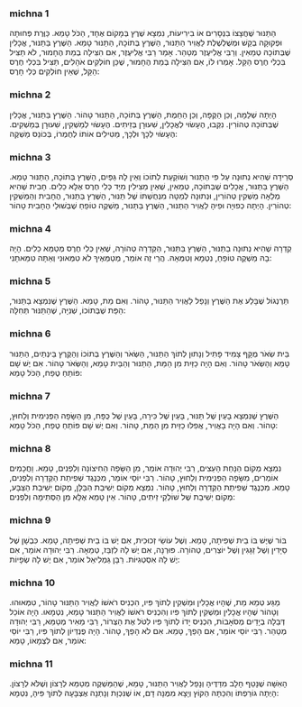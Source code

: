 
### michna 1
הַתַּנּוּר שֶׁחֲצָצוֹ בִנְסָרִים אוֹ בִירִיעוֹת, נִמְצָא שֶׁרֶץ בְּמָקוֹם אֶחָד, הַכֹּל טָמֵא. כַּוֶּרֶת פְּחוּתָה וּפְקוּקָה בְקַשׁ וּמְשֻׁלְשֶׁלֶת לַאֲוִיר הַתַּנּוּר, הַשֶּׁרֶץ בְּתוֹכָהּ, הַתַּנּוּר טָמֵא. הַשֶּׁרֶץ בַּתַּנּוּר, אֳכָלִין שֶׁבְּתוֹכָהּ טְמֵאִין. וְרַבִּי אֱלִיעֶזֶר מְטַהֵר. אָמַר רַבִּי אֱלִיעֶזֶר, אִם הִצִּילָה בְמֵת הֶחָמוּר, לֹא תַצִּיל בִּכְלִי חֶרֶס הַקַּל. אָמְרוּ לוֹ, אִם הִצִּילָה בְמֵת הֶחָמוּר, שֶׁכֵּן חוֹלְקִים אֹהָלִים, תַּצִּיל בִּכְלִי חֶרֶס הַקַּל, שֶׁאֵין חוֹלְקִים כְּלִי חָרֶס:

### michna 2
הָיְתָה שְׁלֵמָה, וְכֵן הַקֻּפָּה, וְכֵן הַחֵמֶת, הַשֶּׁרֶץ בְּתוֹכָהּ, הַתַּנּוּר טָהוֹר. הַשֶּׁרֶץ בַּתַּנּוּר, אֳכָלִין שֶׁבְּתוֹכָהּ טְהוֹרִין. נִקְּבוּ, הֶעָשׂוּי לְאֳכָלִין, שִׁעוּרָן בְּזֵיתִים. הֶעָשׂוּי לְמַשְׁקִין, שִׁעוּרָן בְּמַשְׁקִים. הֶעָשׂוּי לְכָךְ וּלְכָךְ, מַטִּילִים אוֹתוֹ לְחֻמְרוֹ, בְּכוֹנֵס מַשְׁקֶה:

### michna 3
סְרֵידָה שֶׁהִיא נְתוּנָה עַל פִּי הַתַּנּוּר וְשׁוֹקַעַת לְתוֹכוֹ וְאֵין לָהּ גַּפַּיִם, הַשֶּׁרֶץ בְּתוֹכָהּ, הַתַּנּוּר טָמֵא. הַשֶּׁרֶץ בַּתַּנּוּר, אֳכָלִים שֶׁבְּתוֹכָהּ, טְמֵאִין, שֶׁאֵין מַצִּילִין מִיַּד כְּלִי חֶרֶס אֶלָּא כֵלִים. חָבִית שֶׁהִיא מְלֵאָה מַשְׁקִין טְהוֹרִין, וּנְתוּנָה לְמַטָּה מִנְּחֻשְׁתּוֹ שֶׁל תַּנּוּר, הַשֶּׁרֶץ בַּתַּנּוּר, הֶחָבִית וְהַמַּשְׁקִין טְהוֹרִין. הָיְתָה כְפוּיָה וּפִיהָ לַאֲוִיר הַתַּנּוּר, הַשֶּׁרֶץ בַּתַּנּוּר, מַשְׁקֶה טוֹפֵחַ שֶׁבְּשׁוּלֵי הֶחָבִית טָהוֹר:

### michna 4
קְדֵרָה שֶׁהִיא נְתוּנָה בַתַּנּוּר, הַשֶּׁרֶץ בַּתַּנּוּר, הַקְּדֵרָה טְהוֹרָה, שֶׁאֵין כְּלִי חֶרֶס מְטַמֵּא כֵלִים. הָיָה בָהּ מַשְׁקֶה טוֹפֵחַ, נִטְמָא וְטִמְּאָהּ. הֲרֵי זֶה אוֹמֵר, מְטַמְּאֶיךָ לֹא טִמְּאוּנִי וְאַתָּה טִמֵּאתָנִי:

### michna 5
תַּרְנְגוֹל שֶׁבָּלַע אֶת הַשֶּׁרֶץ וְנָפַל לַאֲוִיר הַתַּנּוּר, טָהוֹר. וְאִם מֵת, טָמֵא. הַשֶּׁרֶץ שֶׁנִּמְצָא בַתַּנּוּר, הַפַּת שֶׁבְּתוֹכוֹ, שְׁנִיָּה, שֶׁהַתַּנּוּר תְּחִלָּה:

### michna 6
בֵּית שְׂאֹר מֻקָּף צָמִיד פָּתִיל וְנָתוּן לְתוֹךְ הַתַּנּוּר, הַשְּׂאֹר וְהַשֶּׁרֶץ בְּתוֹכוֹ וְהַקֶּרֶץ בֵּינְתַיִם, הַתַּנּוּר טָמֵא וְהַשְּׂאֹר טָהוֹר. וְאִם הָיָה כַזַּיִת מִן הַמֵּת, הַתַּנּוּר וְהַבַּיִת טָמֵא, וְהַשְּׂאֹר טָהוֹר. אִם יֶשׁ שָׁם פּוֹתֵחַ טֶפַח, הַכֹּל טָמֵא:

### michna 7
הַשֶּׁרֶץ שֶׁנִּמְצָא בָעַיִן שֶׁל תַּנּוּר, בָּעַיִן שֶׁל כִּירָה, בָּעַיִן שֶׁל כֻּפָּח, מִן הַשָּׂפָה הַפְּנִימִית וְלַחוּץ, טָהוֹר. וְאִם הָיָה בָאֲוִיר, אֲפִלּוּ כַזַּיִת מִן הַמֵּת, טָהוֹר. וְאִם יֶשׁ שָׁם פּוֹתֵחַ טֶפַח, הַכֹּל טָמֵא:

### michna 8
נִמְצָא מְקוֹם הַנָּחַת הָעֵצִים, רַבִּי יְהוּדָה אוֹמֵר, מִן הַשָּׂפָה הַחִיצוֹנָה וְלִפְנִים, טָמֵא. וַחֲכָמִים אוֹמְרִים, מִשָּׂפָה הַפְּנִימִית וְלַחוּץ, טָהוֹר. רַבִּי יוֹסֵי אוֹמֵר, מִכְּנֶגֶד שְׁפִיתַת הַקְּדֵרָה וְלִפְנִים, טָמֵא. מִכְּנֶגֶד שְׁפִיתַת הַקְּדֵרָה וְלַחוּץ, טָהוֹר. נִמְצָא מְקוֹם יְשִׁיבַת הַבַּלָּן, מְקוֹם יְשִׁיבַת הַצַּבָּע, מְקוֹם יְשִׁיבַת שֶׁל שׁוֹלְקֵי זֵיתִים, טָהוֹר. אֵין טָמֵא אֶלָּא מִן הַסְּתִימָה וְלִפְנִים:

### michna 9
בּוֹר שֶׁיֶּשׁ בּוֹ בֵית שְׁפִיתָה, טָמֵא. וְשֶׁל עוֹשֵׂי זְכוּכִית, אִם יֶשׁ בּוֹ בֵית שְׁפִיתָה, טָמֵא. כִּבְשָׁן שֶׁל סַיָּדִין וְשֶׁל זַגָּגִין וְשֶׁל יוֹצְרִים, טְהוֹרָה. פּוּרְנָה, אִם יֶשׁ לָהּ לִזְבֵּז, טְמֵאָה. רַבִּי יְהוּדָה אוֹמֵר, אִם יֶשׁ לָהּ אִסְטְגִיּוֹת. רַבָּן גַּמְלִיאֵל אוֹמֵר, אִם יֶשׁ לָהּ שְׂפָיוֹת:

### michna 10
מַגַּע טְמֵא מֵת, שֶׁהָיוּ אֳכָלִין וּמַשְׁקִין לְתוֹךְ פִּיו, הִכְנִיס רֹאשׁוֹ לַאֲוִיר הַתַּנּוּר טָהוֹר, טִמְּאוּהוּ. וְטָהוֹר שֶׁהָיוּ אֳכָלִין וּמַשְׁקִין לְתוֹךְ פִּיו וְהִכְנִיס רֹאשׁוֹ לַאֲוִיר הַתַּנּוּר טָמֵא, נִטְמָאוּ. הָיָה אוֹכֵל דְּבֵלָה בְיָדַיִם מְסֹאָבוֹת, הִכְנִיס יָדוֹ לְתוֹךְ פִּיו לִטֹּל אֶת הַצְּרוֹר, רַבִּי מֵאִיר מְטַמֵּא, רַבִּי יְהוּדָה מְטַהֵר. רַבִּי יוֹסֵי אוֹמֵר, אִם הָפַךְ, טָמֵא. אִם לֹא הָפַךְ, טָהוֹר. הָיָה פֻנְדְּיוֹן לְתוֹךְ פִּיו, רַבִּי יוֹסֵי אוֹמֵר, אִם לִצְמָאוֹ, טָמֵא:

### michna 11
הָאִשָּׁה שֶׁנָּטַף חָלָב מִדַּדֶּיהָ וְנָפַל לַאֲוִיר הַתַּנּוּר, טָמֵא, שֶׁהַמַּשְׁקֶה מְטַמֵּא לְרָצוֹן וְשֶׁלֹּא לְרָצוֹן. הָיְתָה גוֹרַפְתּוֹ וְהִכַּתָּהּ הַקּוֹץ וְיָצָא מִמֶּנָּה דָם, אוֹ שֶׁנִּכְוָת וְנָתְנָה אֶצְבָּעָהּ לְתוֹךְ פִּיהָ, נִטְמָא:

